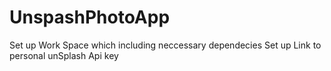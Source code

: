 # UnspashPhotoApp
Set up Work Space which including neccessary dependecies 
Set up Link to personal unSplash Api key
